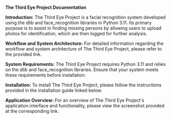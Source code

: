 **The Third Eye Project Documentation**

**Introduction:**
The Third Eye Project is a facial recognition system developed using the dlib and face_recognition libraries in Python 3.11. Its primary purpose is to assist in finding missing persons by allowing users to upload photos for identification, which are then logged for further analysis.

**Workflow and System Architecture:**
For detailed information regarding the workflow and system architecture of The Third Eye Project, please refer to the provided link.

**System Requirements:**
The Third Eye Project requires Python 3.11 and relies on the dlib and face_recognition libraries. Ensure that your system meets these requirements before installation.

**Installation:**
To install The Third Eye Project, please follow the instructions provided in the installation guide linked below.

**Application Overview:**
For an overview of The Third Eye Project's application interface and functionality, please view the screenshot provided at the corresponding link.
